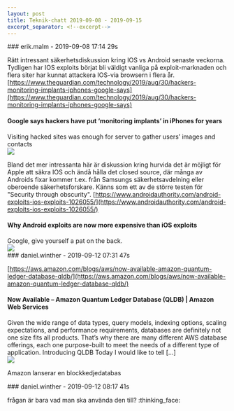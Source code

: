 ```yaml
---
layout: post
title: Teknik-chatt 2019-09-08 - 2019-09-15
excerpt_separator: <!--excerpt-->
---
```

<section class="message" markdown="1">
### erik.malm - 2019-09-08 17:14 29s

Rätt intressant säkerhetsdiskussion kring IOS vs Android senaste veckorna. Tydligen har IOS exploits börjat bli väldigt vanliga på exploit-marknaden och flera siter har kunnat attackera IOS-via browsern i flera år.
[https://www.theguardian.com/technology/2019/aug/30/hackers-monitoring-implants-iphones-google-says](https://www.theguardian.com/technology/2019/aug/30/hackers-monitoring-implants-iphones-google-says)

<div class="attachment"><h4>Google says hackers have put ‘monitoring implants’ in iPhones for years</h4><div class="text">Visiting hacked sites was enough for server to gather users’ images and contacts</div>
<a href="https://www.theguardian.com/technology/2019/aug/30/hackers-monitoring-implants-iphones-google-says"><img src="https://i.guim.co.uk/img/media/7437f5794951091d34c0edd1f392a2c745095934/0_0_3990_2394/master/3990.jpg?width=1200&height=630&quality=85&auto=format&fit=crop&overlay-align=bottom%2Cleft&overlay-width=100p&overlay-base64=L2ltZy9zdGF0aWMvb3ZlcmxheXMvdGctZGVmYXVsdC5wbmc&enable=upscale&s=ae082cc489e72457af90f81e29d51f52" fallback="Google says hackers have put ‘monitoring implants’ in iPhones for years"/></a></div>
    
Bland det mer intressanta här är diskussion kring hurvida det är möjligt för Apple att säkra IOS och ändå hålla det closed source, där många av Androids fixar kommer t.ex. från Samsungs säkerhetsavdelning eller oberoende säkerhetsforskare.
Känns som ett av de större testen för "Security through obscurity".
[https://www.androidauthority.com/android-exploits-ios-exploits-1026055/](https://www.androidauthority.com/android-exploits-ios-exploits-1026055/)

<div class="attachment"><h4>Why Android exploits are now more expensive than iOS exploits</h4><div class="text">Google, give yourself a pat on the back.</div>
<a href="https://www.androidauthority.com/android-exploits-ios-exploits-1026055/"><img src="https://cdn57.androidauthority.net/wp-content/uploads/2019/01/security-protection-anti-virus-software-60504-920x470.jpeg" fallback="Why Android exploits are now more expensive than iOS exploits"/></a></div>
    
</section>
<section class="message" markdown="1">
### daniel.winther - 2019-09-12 07:31 47s

[https://aws.amazon.com/blogs/aws/now-available-amazon-quantum-ledger-database-qldb/](https://aws.amazon.com/blogs/aws/now-available-amazon-quantum-ledger-database-qldb/)

<div class="attachment"><h4>Now Available – Amazon Quantum Ledger Database (QLDB) | Amazon Web Services</h4><div class="text">Given the wide range of data types, query models, indexing options, scaling expectations, and performance requirements, databases are definitely not one size fits all products. That’s why there are many different AWS database offerings, each one purpose-built to meet the needs of a different type of application. Introducing QLDB Today I would like to tell […]</div>
<a href="https://aws.amazon.com/blogs/aws/now-available-amazon-quantum-ledger-database-qldb/"><img src="https://d2908q01vomqb2.cloudfront.net/da4b9237bacccdf19c0760cab7aec4a8359010b0/2019/09/09/qldb_blob_2.png" fallback="Now Available – Amazon Quantum Ledger Database (QLDB) | Amazon Web Services"/></a></div>
    
Amazon lanserar en blockkedjedatabas
</section>
<section class="message" markdown="1">
### daniel.winther - 2019-09-12 08:17 41s

frågan är bara vad man ska använda den till? :thinking_face:

<!--excerpt-->
</section>